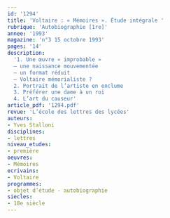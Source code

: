 ```yaml
---
id: '1294'
title: 'Voltaire : « Mémoires ». Étude intégrale '
rubrique: 'Autobiographie [1re]'
annee: '1993'
magazine: 'n°3 15 octobre 1993'
pages: '14'
description: 
  '1. Une œuvre « improbable »
  – une naissance mouvementée
  – un format réduit
  – Voltaire mémorialiste ?
  2. Portrait de l’artiste en enclume
  3. Préférer une dame à un roi
  4. L’art du causeur'
article_pdf: '1294.pdf'
revue: 'L’école des lettres des lycées'
auteurs:
- Yves Stalloni
disciplines:
- lettres
niveau_etudes:
- première
oeuvres:
- Mémoires
ecrivains:
- Voltaire
programmes:
- objet d’étude - autobiographie
siecles:
- 18e siècle
---
```


